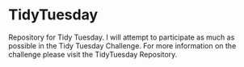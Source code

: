 # TidyTuesday
Repository for Tidy Tuesday. I will attempt to participate as much as possible in the Tidy Tuesday Challenge.
For more information on the challenge please visit the TidyTuesday Repository.

